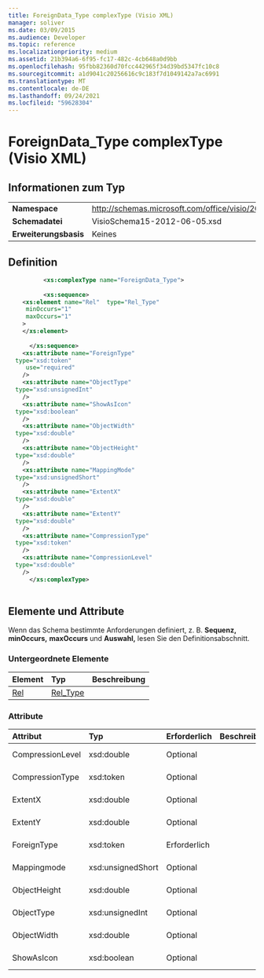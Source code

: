 ```yaml
---
title: ForeignData_Type complexType (Visio XML)
manager: soliver
ms.date: 03/09/2015
ms.audience: Developer
ms.topic: reference
ms.localizationpriority: medium
ms.assetid: 21b394a6-6f95-fc17-482c-4cb648a0d9bb
ms.openlocfilehash: 95fbb82360d70fcc442965f34d39bd5347fc10c8
ms.sourcegitcommit: a1d9041c20256616c9c183f7d1049142a7ac6991
ms.translationtype: MT
ms.contentlocale: de-DE
ms.lasthandoff: 09/24/2021
ms.locfileid: "59628304"
---
```

# <a name="foreigndata_type-complextype-visio-xml"></a>ForeignData_Type complexType (Visio XML)

## <a name="type-information"></a>Informationen zum Typ

|||
|:-----|:-----|
|**Namespace** <br/> |http://schemas.microsoft.com/office/visio/2011/1/core  <br/> |
|**Schemadatei** <br/> |VisioSchema15-2012-06-05.xsd  <br/> |
|**Erweiterungsbasis** <br/> |Keines  <br/> |
   
## <a name="definition"></a>Definition

```XML
          <xs:complexType name="ForeignData_Type">
          
          <xs:sequence>
    <xs:element name="Rel"  type="Rel_Type"
     minOccurs="1"
     maxOccurs="1"
    >
    </xs:element>
    
      </xs:sequence>
    <xs:attribute name="ForeignType"
  type="xsd:token"
     use="required"
    />
    <xs:attribute name="ObjectType"
  type="xsd:unsignedInt"
    />
    <xs:attribute name="ShowAsIcon"
  type="xsd:boolean"
    />
    <xs:attribute name="ObjectWidth"
  type="xsd:double"
    />
    <xs:attribute name="ObjectHeight"
  type="xsd:double"
    />
    <xs:attribute name="MappingMode"
  type="xsd:unsignedShort"
    />
    <xs:attribute name="ExtentX"
  type="xsd:double"
    />
    <xs:attribute name="ExtentY"
  type="xsd:double"
    />
    <xs:attribute name="CompressionType"
  type="xsd:token"
    />
    <xs:attribute name="CompressionLevel"
  type="xsd:double"
    />
      </xs:complexType>
      
```

## <a name="elements-and-attributes"></a>Elemente und Attribute

Wenn das Schema bestimmte Anforderungen definiert, z. B. **Sequenz,** **minOccurs,** **maxOccurs** und **Auswahl,** lesen Sie den Definitionsabschnitt. 
  
### <a name="child-elements"></a>Untergeordnete Elemente

|**Element**|**Typ**|**Beschreibung**|
|:-----|:-----|:-----|
|[Rel](rel-element-foreigndata_type-complextypevisio-xml.md) <br/> |[Rel_Type](rel_type-complextypevisio-xml.md) <br/> ||
   
### <a name="attributes"></a>Attribute

|**Attribut**|**Typ**|**Erforderlich**|**Beschreibung**|**Mögliche Werte**|
|:-----|:-----|:-----|:-----|:-----|
|CompressionLevel  <br/> |xsd:double  <br/> |Optional  <br/> ||Werte des Typs "xsd:double".  <br/> |
|CompressionType  <br/> |xsd:token  <br/> |Optional  <br/> ||Werte des Typs "xsd:token".  <br/> |
|ExtentX  <br/> |xsd:double  <br/> |Optional  <br/> ||Werte des Typs "xsd:double".  <br/> |
|ExtentY  <br/> |xsd:double  <br/> |Optional  <br/> ||Werte des Typs "xsd:double".  <br/> |
|ForeignType  <br/> |xsd:token  <br/> |Erforderlich  <br/> ||Werte des Typs "xsd:token".  <br/> |
|Mappingmode  <br/> |xsd:unsignedShort  <br/> |Optional  <br/> ||Werte des Typs "xsd:unsignedShort".  <br/> |
|ObjectHeight  <br/> |xsd:double  <br/> |Optional  <br/> ||Werte des Typs "xsd:double".  <br/> |
|ObjectType  <br/> |xsd:unsignedInt  <br/> |Optional  <br/> ||Werte des Typs "xsd:unsignedInt".  <br/> |
|ObjectWidth  <br/> |xsd:double  <br/> |Optional  <br/> ||Werte des Typs "xsd:double".  <br/> |
|ShowAsIcon  <br/> |xsd:boolean  <br/> |Optional  <br/> ||Werte des Typs "xsd:boolean".  <br/> |
   

